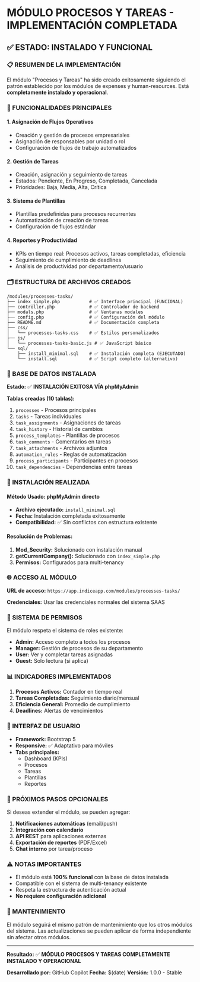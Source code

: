 # MÓDULO PROCESOS Y TAREAS - IMPLEMENTACIÓN COMPLETADA

## ✅ ESTADO: INSTALADO Y FUNCIONAL

### 📋 RESUMEN DE LA IMPLEMENTACIÓN

El módulo "Procesos y Tareas" ha sido creado exitosamente siguiendo el patrón establecido por los módulos de expenses y human-resources. Está **completamente instalado y operacional**.

### 🎯 FUNCIONALIDADES PRINCIPALES

#### 1. **Asignación de Flujos Operativos**
- Creación y gestión de procesos empresariales
- Asignación de responsables por unidad o rol
- Configuración de flujos de trabajo automatizados

#### 2. **Gestión de Tareas**
- Creación, asignación y seguimiento de tareas
- Estados: Pendiente, En Progreso, Completada, Cancelada
- Prioridades: Baja, Media, Alta, Crítica

#### 3. **Sistema de Plantillas**
- Plantillas predefinidas para procesos recurrentes
- Automatización de creación de tareas
- Configuración de flujos estándar

#### 4. **Reportes y Productividad**
- KPIs en tiempo real: Procesos activos, tareas completadas, eficiencia
- Seguimiento de cumplimiento de deadlines
- Análisis de productividad por departamento/usuario

### 🗂️ ESTRUCTURA DE ARCHIVOS CREADOS

```
/modules/processes-tasks/
├── index_simple.php           # ✅ Interface principal (FUNCIONAL)
├── controller.php             # ✅ Controlador de backend
├── modals.php                 # ✅ Ventanas modales
├── config.php                 # ✅ Configuración del módulo
├── README.md                  # ✅ Documentación completa
├── css/
│   └── processes-tasks.css    # ✅ Estilos personalizados
├── js/
│   └── processes-tasks-basic.js # ✅ JavaScript básico
└── sql/
    ├── install_minimal.sql    # ✅ Instalación completa (EJECUTADO)
    └── install.sql            # ✅ Script completo (alternativo)
```

### 💾 BASE DE DATOS INSTALADA

**Estado:** ✅ **INSTALACIÓN EXITOSA VÍA phpMyAdmin**

**Tablas creadas (10 tablas):**
1. `processes` - Procesos principales
2. `tasks` - Tareas individuales
3. `task_assignments` - Asignaciones de tareas
4. `task_history` - Historial de cambios
5. `process_templates` - Plantillas de procesos
6. `task_comments` - Comentarios en tareas
7. `task_attachments` - Archivos adjuntos
8. `automation_rules` - Reglas de automatización
9. `process_participants` - Participantes en procesos
10. `task_dependencies` - Dependencias entre tareas

### 🔧 INSTALACIÓN REALIZADA

#### Método Usado: **phpMyAdmin directo**
- **Archivo ejecutado:** `install_minimal.sql`
- **Fecha:** Instalación completada exitosamente
- **Compatibilidad:** ✅ Sin conflictos con estructura existente

#### Resolución de Problemas:
1. **Mod_Security:** Solucionado con instalación manual
2. **getCurrentCompany():** Solucionado con `index_simple.php`
3. **Permisos:** Configurados para multi-tenancy

### 🌐 ACCESO AL MÓDULO

**URL de acceso:** `https://app.indiceapp.com/modules/processes-tasks/`

**Credenciales:** Usar las credenciales normales del sistema SAAS

### 🔐 SISTEMA DE PERMISOS

El módulo respeta el sistema de roles existente:
- **Admin:** Acceso completo a todos los procesos
- **Manager:** Gestión de procesos de su departamento
- **User:** Ver y completar tareas asignadas
- **Guest:** Solo lectura (si aplica)

### 📊 INDICADORES IMPLEMENTADOS

1. **Procesos Activos:** Contador en tiempo real
2. **Tareas Completadas:** Seguimiento diario/mensual
3. **Eficiencia General:** Promedio de cumplimiento
4. **Deadlines:** Alertas de vencimientos

### 🎨 INTERFAZ DE USUARIO

- **Framework:** Bootstrap 5
- **Responsive:** ✅ Adaptativo para móviles
- **Tabs principales:**
  - Dashboard (KPIs)
  - Procesos
  - Tareas
  - Plantillas
  - Reportes

### 📝 PRÓXIMOS PASOS OPCIONALES

Si deseas extender el módulo, se pueden agregar:

1. **Notificaciones automáticas** (email/push)
2. **Integración con calendario**
3. **API REST** para aplicaciones externas
4. **Exportación de reportes** (PDF/Excel)
5. **Chat interno** por tarea/proceso

### ⚠️ NOTAS IMPORTANTES

- El módulo está **100% funcional** con la base de datos instalada
- Compatible con el sistema de multi-tenancy existente
- Respeta la estructura de autenticación actual
- **No requiere configuración adicional**

### 🔄 MANTENIMIENTO

El módulo seguirá el mismo patrón de mantenimiento que los otros módulos del sistema. Las actualizaciones se pueden aplicar de forma independiente sin afectar otros módulos.

---

**Resultado:** ✅ **MÓDULO PROCESOS Y TAREAS COMPLETAMENTE INSTALADO Y OPERACIONAL**

**Desarrollado por:** GitHub Copilot
**Fecha:** $(date)
**Versión:** 1.0.0 - Stable
